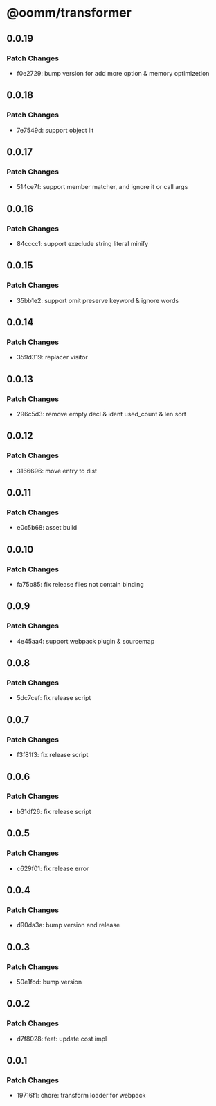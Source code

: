 # @oomm/transformer

## 0.0.19

### Patch Changes

- f0e2729: bump version for add more option & memory optimizetion

## 0.0.18

### Patch Changes

- 7e7549d: support object lit

## 0.0.17

### Patch Changes

- 514ce7f: support member matcher, and ignore it or call args

## 0.0.16

### Patch Changes

- 84cccc1: support execlude string literal minify

## 0.0.15

### Patch Changes

- 35bb1e2: support omit preserve keyword & ignore words

## 0.0.14

### Patch Changes

- 359d319: replacer visitor

## 0.0.13

### Patch Changes

- 296c5d3: remove empty decl & ident used_count & len sort

## 0.0.12

### Patch Changes

- 3166696: move entry to dist

## 0.0.11

### Patch Changes

- e0c5b68: asset build

## 0.0.10

### Patch Changes

- fa75b85: fix release files not contain binding

## 0.0.9

### Patch Changes

- 4e45aa4: support webpack plugin & sourcemap

## 0.0.8

### Patch Changes

- 5dc7cef: fix release script

## 0.0.7

### Patch Changes

- f3f81f3: fix release script

## 0.0.6

### Patch Changes

- b31df26: fix release script

## 0.0.5

### Patch Changes

- c629f01: fix release error

## 0.0.4

### Patch Changes

- d90da3a: bump version and release

## 0.0.3

### Patch Changes

- 50e1fcd: bump version

## 0.0.2

### Patch Changes

- d7f8028: feat: update cost impl

## 0.0.1

### Patch Changes

- 19716f1: chore: transform loader for webpack
